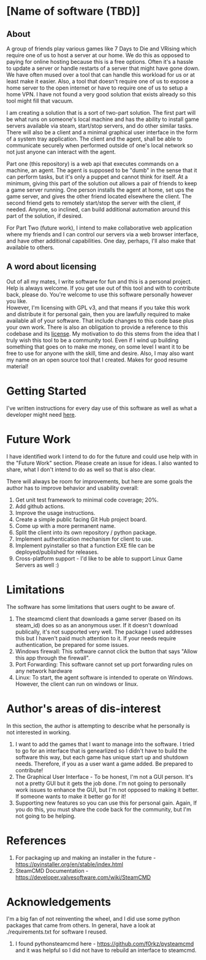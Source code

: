 # [Name of software (TBD)]

## About

A group of friends play various games like 7 Days to Die and VRising which require one of us to host a server
at our home.  We do this as opposed to paying for online hosting because this is a free options.  Often it's a hassle 
to update a server or handle restarts of a server that might have gone down.  We have often mused over a tool that can 
handle this workload for us or at least make it easier.  Also, a tool that doesn't require one of us to expose a home 
server to the open internet or have to require one of us to setup a home VPN. I have not found a very good solution 
that exists already so this tool might fill that vacuum.   

I am creating a solution that is a sort of two-part solution.  The first part will be what runs on someone's local machine and has the
ability to install game servers available via steam, start/stop servers, and do other similar tasks.  There will also be a 
client and a minimal graphical user interface in the form of a system tray application.  The client and the agent, 
shall be able to communicate securely when performed outside of one's local network so not just anyone can interact with the agent.  

Part one (this repository) is a web api that executes commands on a machine, an agent.  The agent is supposed to be "dumb" 
in the sense that it can perform tasks, but it's only a puppet and cannot think for itself.  At a minimum, giving this 
part of the solution out allows a pair of friends to keep a game server running.  One person installs the agent at home, 
set ups the game server, and gives the other friend located elsewhere the client.  The second friend gets to remotely 
start/stop the server with the client, if needed.  Anyone, so inclined, can build additional automation around this 
part of the solution, if desired.   

For Part Two (future work), I intend to make collaborative web application where my friends and I can control our servers 
via a web browser interface, and have other additional capabilities.  One day, perhaps, I'll also make that available to others.  

## A word about licensing

Out of all my mates, I write software for fun and this is a personal project. Help is always welcome.  If you get use
out of this tool and with to contribute back, please do.  You're welcome to use this software personally however you like.  
However, I'm licensing with GPL v3, and that means if you take this work and distribute it for personal gain, then you are
lawfully required to make available all of your software. That include changes to this code base plus your own work.  There
is also an obligation to provide a reference to this codebase and its [license](./LICENSE).  My motivation to do this stems from the
idea that I truly wish this tool to be a community tool.  Even if I wind up building something that goes on to make me money,
on some level I want it to be free to use for anyone with the skill, time and desire.  Also, I may also want my name on 
an open source tool that I created. Makes for good resume material! 

# Getting Started

I've written instructions for every day use of this software as well as what a developer might need 
[here](./docs/getting-started.md).

# Future Work

I have identified work I intend to do for the future and could use help with in the "Future Work" section.  Please create
an issue for ideas.  I also wanted to share, what I don't intend to do as well so that is also clear.

There will always be room for improvements, but here are some goals the author has to improve behavior and usability
overall:

1. Get unit test framework to minimal code coverage; 20%.
2. Add github actions.
3. Improve the usage instructions.
4. Create a simple public facing Git Hub project board. 
5. Come up with a more permanent name. 
6. Split the client into its own repository / python package. 
7. Implement authentication mechanism for client to use.
8. Implement pyinstaller so that a function EXE file can be deployed/published for releases. 
9. Cross-platform support - I'd like to be able to support Linux Game Servers as well :)

# Limitations

The software has some limitations that users ought to be aware of.

1. The steamcmd client that downloads a game server (based on its steam_id) does so as an anonymous user.  If it 
   doesn't download publically, it's not supported very well.  The package I used addresses this but I haven't paid 
   much attention to it. If your needs require authentication, be prepared for some issues.
2. Windows firewall:  This software cannot click the button that says "Allow this app through the firewall".  
3. Port Forwarding: This software cannot set up port forwarding rules on any network hardware
4. Linux: To start, the agent software is intended to operate on Windows.  However, the client can run on windows or 
   linux. 

# Author's areas of dis-interest

In this section, the author is attempting to describe what he personally is not interested in working.

1. I want to add the games that I want to manage into the software.  I tried to go for an interface that is genearlized
   so I didn't have to build the software this way, but each game has unique start up and shutdown needs.  Therefore,
   if you as a user want a game added.  Be prepared to contribute!  
2. The Graphical User Interface - To be honest, I'm not a GUI person.  It's not a pretty GUI but it gets the job done. 
   I'm not going to personally work issues to enhance the GUI, but I'm not opposed to making it better.  If someone
   wants to make it better go for it!  
3. Supporting new features so you can use this for personal gain. Again, If you do this, you must share the code back
   for the community, but I'm not going to be helping.  

# References

1. For packaging up and making an installer in the future - https://pyinstaller.org/en/stable/index.html
2. SteamCMD Documentation - https://developer.valvesoftware.com/wiki/SteamCMD

# Acknowledgements

I'm a big fan of not reinventing the wheel, and I did use some python packages that came from others.  In general,
have a look at ./requirements.txt for software I reused.

1. I found pythonsteamcmd here - https://github.com/f0rkz/pysteamcmd and it was helpful so I did not have to rebuild
   an interface to steamcmd. 